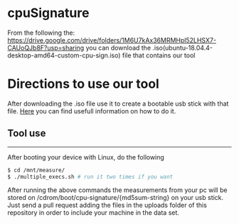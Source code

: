 # cpuSignature
From the following the: https://drive.google.com/drive/folders/1M6U7kAx36MRMHpl52LHSX7-CAUoQJb8F?usp=sharing you can download the .iso(ubuntu-18.04.4-desktop-amd64-custom-cpu-sign.iso) file that contains our tool
# Directions to use our tool

After downloading the .iso file use it  to create a bootable usb stick with that file. [Here](https://ubuntu.com/tutorials/create-a-usb-stick-on-windows#1-overview) you can find usefull information on how to do it.

## Tool use
***
After booting your device with Linux, do the following
```sh
$ cd /mnt/measure/
$ ./multiple_execs.sh # run it two times if you want
```
After running the above commands  the measurements from your pc will be stored on /cdrom/boot/cpu-signature/{md5sum-string} on your usb stick.
Just send a pull request adding  the files in the uploads folder of this repository in order to include your machine in the data set.
